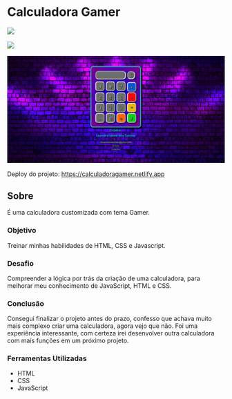 # Calculadora Gamer

<img src="http://img.shields.io/static/v1?label=STATUS&message=CONCLUIDO&color=GREEN&style=for-the-badge"/>
</p>

![](./img/calculadorag.gif)

![](./img/calculadora.png)

Deploy do projeto: <https://calculadoragamer.netlify.app>

## Sobre

É uma calculadora customizada com tema Gamer.

### Objetivo

Treinar minhas habilidades de HTML, CSS e Javascript.

### Desafio

Compreender a lógica por trás da criação de uma calculadora, para melhorar meu conhecimento de JavaScript, HTML e CSS.

### Conclusão

Consegui finalizar o projeto antes do prazo, confesso que achava muito mais complexo criar uma calculadora, agora vejo que não. Foi uma experiência interessante, com certeza irei desenvolver outra calculadora com mais funções em um próximo projeto.

### Ferramentas Utilizadas

- HTML
- CSS
- JavaScript
